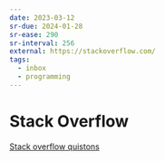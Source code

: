 ```yaml
---
date: 2023-03-12
sr-due: 2024-01-28
sr-ease: 290
sr-interval: 256
external: https://stackoverflow.com/
tags:
  - inbox
  - programming
---
```


# Stack Overflow

[Stack overflow quistons](https://stackoverflow.com/questions)
